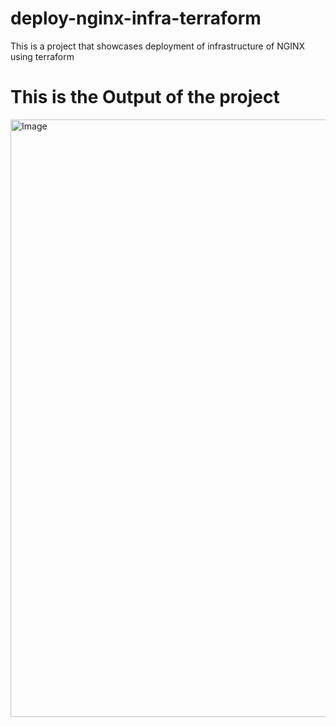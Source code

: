# deploy-nginx-infra-terraform
This is a project that showcases deployment of infrastructure of NGINX using terraform
# This is the Output of the project
<img width="956" alt="Image" src="https://github.com/user-attachments/assets/628d082c-1827-4f89-a083-621b7172b3dc" />